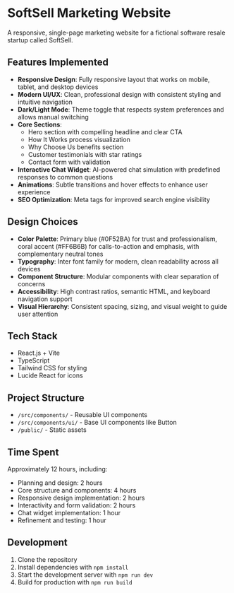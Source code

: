 # SoftSell Marketing Website

A responsive, single-page marketing website for a fictional software resale startup called SoftSell.

## Features Implemented

- **Responsive Design**: Fully responsive layout that works on mobile, tablet, and desktop devices
- **Modern UI/UX**: Clean, professional design with consistent styling and intuitive navigation
- **Dark/Light Mode**: Theme toggle that respects system preferences and allows manual switching
- **Core Sections**:
  - Hero section with compelling headline and clear CTA
  - How It Works process visualization
  - Why Choose Us benefits section
  - Customer testimonials with star ratings
  - Contact form with validation
- **Interactive Chat Widget**: AI-powered chat simulation with predefined responses to common questions
- **Animations**: Subtle transitions and hover effects to enhance user experience
- **SEO Optimization**: Meta tags for improved search engine visibility

## Design Choices

- **Color Palette**: Primary blue (#0F52BA) for trust and professionalism, coral accent (#FF6B6B) for calls-to-action and emphasis, with complementary neutral tones
- **Typography**: Inter font family for modern, clean readability across all devices
- **Component Structure**: Modular components with clear separation of concerns
- **Accessibility**: High contrast ratios, semantic HTML, and keyboard navigation support
- **Visual Hierarchy**: Consistent spacing, sizing, and visual weight to guide user attention

## Tech Stack

- React.js + Vite
- TypeScript
- Tailwind CSS for styling
- Lucide React for icons

## Project Structure

- `/src/components/` - Reusable UI components
- `/src/components/ui/` - Base UI components like Button
- `/public/` - Static assets

## Time Spent

Approximately 12 hours, including:
- Planning and design: 2 hours
- Core structure and components: 4 hours
- Responsive design implementation: 2 hours
- Interactivity and form validation: 2 hours
- Chat widget implementation: 1 hour
- Refinement and testing: 1 hour

## Development

1. Clone the repository
2. Install dependencies with `npm install`
3. Start the development server with `npm run dev`
4. Build for production with `npm run build`